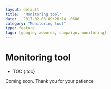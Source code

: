 ```yaml
---
layout: default
title:  "Monitoring tool"
date:   2017-02-06 09:28:14 -0600
category: "Monitoring tool"
type: feature
tags: [google, adwords, campaign, monitoring]
---
```


# Monitoring tool

* TOC
{:toc}

Coming soon. Thank you for your patience